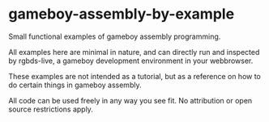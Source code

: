 # gameboy-assembly-by-example
Small functional examples of gameboy assembly programming.

All examples here are minimal in nature, and can directly run and inspected by rgbds-live, a gameboy development environment in your webbrowser.

These examples are not intended as a tutorial, but as a reference on how to do certain things in gameboy assembly.

All code can be used freely in any way you see fit. No attribution or open source restrictions apply.
